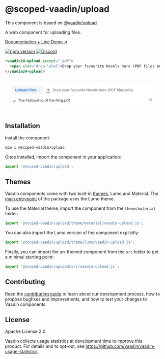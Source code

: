 # @scoped-vaadin/upload

This component is based on [@vaadin/upload](https://www.npmjs.com/package/@vaadin/upload)

A web component for uploading files.

[Documentation + Live Demo ↗](https://vaadin.com/docs/latest/components/upload)

[![npm version](https://badgen.net/npm/v/@scoped-vaadin/upload)](https://www.npmjs.com/package/@scoped-vaadin/upload)
[![Discord](https://img.shields.io/discord/732335336448852018?label=discord)](https://discord.gg/PHmkCKC)

```html
<vaadin24-upload accept=".pdf">
  <span slot="drop-label">Drop your favourite Novels here (PDF files only)</span>
</vaadin24-upload>
```

[<img src="https://raw.githubusercontent.com/vaadin/web-components/master/packages/upload/screenshot.png" width="656" alt="Screenshot of vaadin-upload">](https://vaadin.com/docs/latest/components/upload)

## Installation

Install the component:

```sh
npm i @scoped-vaadin/upload
```

Once installed, import the component in your application:

```js
import '@scoped-vaadin/upload';
```

## Themes

Vaadin components come with two built-in [themes](https://vaadin.com/docs/latest/styling), Lumo and Material.
The [main entrypoint](https://github.com/vaadin/web-components/blob/master/packages/upload/vaadin-upload.js) of the package uses the Lumo theme.

To use the Material theme, import the component from the `theme/material` folder:

```js
import '@scoped-vaadin/upload/theme/material/vaadin-upload.js';
```

You can also import the Lumo version of the component explicitly:

```js
import '@scoped-vaadin/upload/theme/lumo/vaadin-upload.js';
```

Finally, you can import the un-themed component from the `src` folder to get a minimal starting point:

```js
import '@scoped-vaadin/upload/src/vaadin-upload.js';
```

## Contributing

Read the [contributing guide](https://vaadin.com/docs/latest/contributing/overview) to learn about our development process, how to propose bugfixes and improvements, and how to test your changes to Vaadin components.

## License

Apache License 2.0

Vaadin collects usage statistics at development time to improve this product.
For details and to opt-out, see https://github.com/vaadin/vaadin-usage-statistics.
